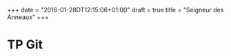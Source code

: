 +++
date = "2016-01-28DT12:15:06+01:00"
draft = true
title = "Seigneur des Anneaux"
+++
<script>Alert("Coucou");</script>
# TP Git
